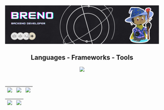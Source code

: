 ![Header](./github-header-image.png)

<h2 align="center">Languages - Frameworks - Tools</h2>
          
<p align="center">
  <a href="https://skillicons.dev">
    <img src="https://skillicons.dev/icons?i=html,css,cpp,java,sqlite,git,linux" />
  </a>
</p><br>

| ![](http://github-profile-summary-cards.vercel.app/api/cards/stats?username=Brevex&theme=gotham) |![](http://github-profile-summary-cards.vercel.app/api/cards/repos-per-language?username=Brevex&theme=gotham) | ![](http://github-profile-summary-cards.vercel.app/api/cards/most-commit-language?username=Brevex&theme=gotham) |
| :-: | :-: | :-: |

| ![](http://github-profile-summary-cards.vercel.app/api/cards/profile-details?username=Brevex&theme=gotham) |![](http://github-profile-summary-cards.vercel.app/api/cards/productive-time?username=Brevex&theme=gotham&utcOffset=8) |
| :-: | :-: |
